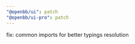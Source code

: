 ```yaml
---
"@openbb/ui": patch
"@openbb/ui-pro": patch
---
```


fix: common imports for better typings resolution
